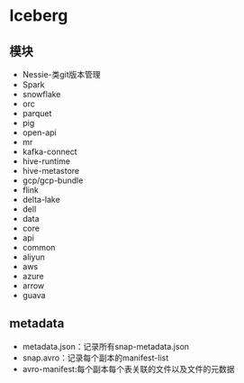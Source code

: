 # Iceberg

## 模块
- Nessie-类git版本管理
- Spark
- snowflake
- orc
- parquet
- pig
- open-api
- mr
- kafka-connect
- hive-runtime
- hive-metastore
- gcp/gcp-bundle
- flink
- delta-lake
- dell
- data
- core
- api
- common
- aliyun
- aws
- azure
- arrow
- guava

## metadata

- metadata.json：记录所有snap-metadata.json
- snap.avro：记录每个副本的manifest-list
- avro-manifest:每个副本每个表关联的文件以及文件的元数据



